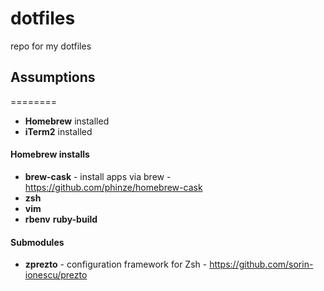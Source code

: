 dotfiles
========

repo for my dotfiles

## Assumptions
========
* **Homebrew** installed
* **iTerm2** installed

#### Homebrew installs
* **brew-cask** - install apps via brew - https://github.com/phinze/homebrew-cask
* **zsh**
* **vim**
* **rbenv** **ruby-build**

#### Submodules
* **zprezto** - configuration framework for Zsh - https://github.com/sorin-ionescu/prezto